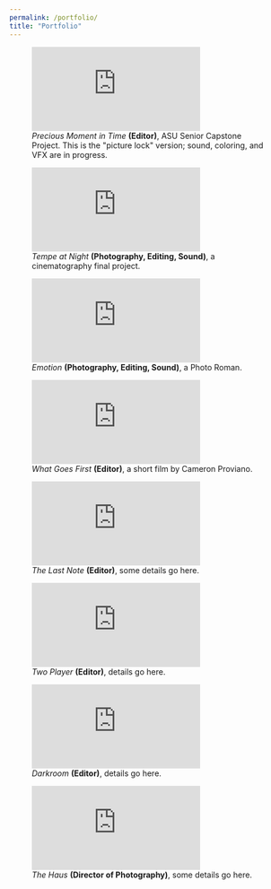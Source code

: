 ```yaml
---
permalink: /portfolio/
title: "Portfolio"
---
```


<figure class="full">
    <iframe src="https://www.youtube.com/embed/uRvjAc09bns?si=VOYOwxBhMLJgQZvZ" title="YouTube video player" frameborder="0" allowfullscreen></iframe> 
    <figcaption><em>Precious Moment in Time</em> <strong>(Editor)</strong>, ASU Senior Capstone Project. This is the "picture lock" version; sound, coloring, and VFX are in progress.</figcaption>
</figure>

<figure class="full">
    <iframe src="https://www.youtube.com/embed/a7VY1vK_BAw?si=VHeCECBpM9hw8Tsd" title="YouTube video player" frameborder="0" allowfullscreen></iframe> 
    <figcaption><em>Tempe at Night</em> <strong>(Photography, Editing, Sound)</strong>, a cinematography final project.</figcaption>
</figure>

<figure class="full">
    <iframe src="https://www.youtube.com/embed/NmmBaudqROw?si=FCyE6Mc8dARTqb4A" title="YouTube video player" frameborder="0" allowfullscreen></iframe> 
    <figcaption><em>Emotion</em> <strong>(Photography, Editing, Sound)</strong>, a Photo Roman.</figcaption>
</figure>

<figure class="full">
    <iframe src="https://www.youtube.com/embed/2W5fTNkLob8?si=SVHvgPIAQADVGXwi" title="YouTube video player" frameborder="0" allowfullscreen></iframe> 
    <figcaption><em>What Goes First</em> <strong>(Editor)</strong>, a short film by Cameron Proviano.</figcaption>
</figure>

<figure class="full">
    <iframe src="https://www.youtube.com/embed/OgMaYF8uDAw?si=LqaSYC-MzkCxOlVb" title="YouTube video player" frameborder="0" allowfullscreen></iframe> 
    <figcaption><em>The Last Note</em> <strong>(Editor)</strong>, some details go here.</figcaption>
</figure>

<figure class="full">
    <iframe src="https://www.youtube.com/embed/KxrMX1ZiB0k?si=8t1WZxXzgLllATSQ" title="YouTube video player" frameborder="0" allowfullscreen></iframe> 
    <figcaption><em>Two Player</em> <strong>(Editor)</strong>, details go here.</figcaption>
</figure>

<figure class="full">
    <iframe src="https://www.youtube.com/embed/VyJJENEE4RY?si=pMM9SUC6-Bi22Sik" title="YouTube video player" frameborder="0" allowfullscreen></iframe> 
    <figcaption><em>Darkroom</em> <strong>(Editor)</strong>, details go here.</figcaption>
</figure>

<figure class="full">
    <iframe src="https://www.youtube.com/embed/TX6oW3D5b9c?si=WzlYYejvpZCVoGvj" title="YouTube video player" frameborder="0" allowfullscreen></iframe> 
    <figcaption><em>The Haus</em> <strong>(Director of Photography)</strong>, some details go here.</figcaption>
</figure>